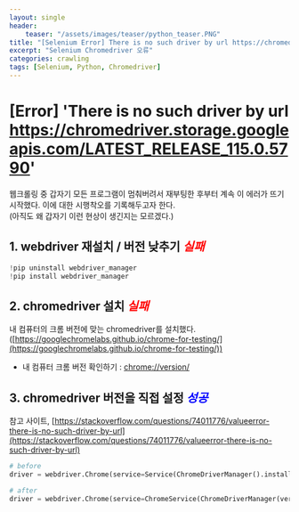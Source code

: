 ```yaml
---
layout: single
header:
    teaser: "/assets/images/teaser/python_teaser.PNG"
title: "[Selenium Error] There is no such driver by url https://chromedriver.storage.googleapis.com/LATEST_RELEASE_115.0.5790"
excerpt: "Selenium Chromedriver 오류"
categories: crawling
tags: [Selenium, Python, Chromedriver]
---
```


# [Error] 'There is no such driver by url https://chromedriver.storage.googleapis.com/LATEST_RELEASE_115.0.5790'

웹크롤링 중 갑자기 모든 프로그램이 멈춰버려서 재부팅한 후부터 계속 이 에러가 뜨기 시작했다. 이에 대한 시행착오를 기록해두고자 한다. <br>
(아직도 왜 갑자기 이런 현상이 생긴지는 모르겠다.)

## 1. webdriver 재설치 / 버전 낮추기 ***<font color='red'>실패</font>***
```python
!pip uninstall webdriver_manager
!pip install webdriver_manager
```

## 2. chromedriver 설치 ***<font color='red'>실패</font>***
내 컴퓨터의 크롬 버전에 맞는 chromedriver를 설치했다.([https://googlechromelabs.github.io/chrome-for-testing/](https://googlechromelabs.github.io/chrome-for-testing/))
* 내 컴퓨터 크롬 버전 확인하기 : [chrome://version/](chrome://version/)

## 3. chromedriver 버전을 직접 설정 ***<font color='blue'>성공</font>***
참고 사이트, [https://stackoverflow.com/questions/74011776/valueerror-there-is-no-such-driver-by-url](https://stackoverflow.com/questions/74011776/valueerror-there-is-no-such-driver-by-url)

```python
# before
driver = webdriver.Chrome(service=Service(ChromeDriverManager().install()), options=chrom_options)      

# after
driver = webdriver.Chrome(service=ChromeService(ChromeDriverManager(version='114.0.5735.90').install(), options=chrom_options)      
```
